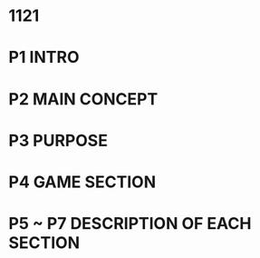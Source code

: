  1121
=========
# P1 INTRO
# P2 MAIN CONCEPT
# P3 PURPOSE
# P4 GAME SECTION
# P5 ~ P7 DESCRIPTION OF EACH SECTION
